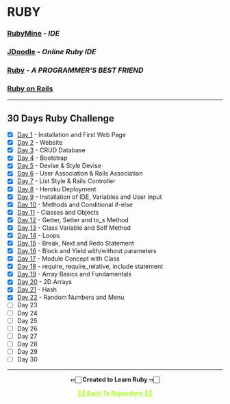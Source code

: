 # RUBY

### [RubyMine](https://www.jetbrains.com/ruby) - _IDE_

### [JDoodle](https://www.jdoodle.com/execute-ruby-online/) - _Online Ruby IDE_

### [Ruby](https://www.ruby-lang.org/en) - _A PROGRAMMER'S BEST FRIEND_

### [Ruby on Rails](https://rubyonrails.org)

---

## 30 Days Ruby Challenge

 - [x] [Day 1](https://github.com/Amey-Thakur/RUBY/tree/main/Day%201%20-%20Day%208) - Installation and First Web Page
 - [x] [Day 2](https://github.com/Amey-Thakur/RUBY/tree/main/Day%201%20-%20Day%208) - Website
 - [x] [Day 3](https://github.com/Amey-Thakur/RUBY/tree/main/Day%201%20-%20Day%208) - CRUD Database
 - [x] [Day 4](https://github.com/Amey-Thakur/RUBY/tree/main/Day%201%20-%20Day%208) - Bootstrap
 - [x] [Day 5](https://github.com/Amey-Thakur/RUBY/tree/main/Day%201%20-%20Day%208) - Devise & Style Devise
 - [x] [Day 6](https://github.com/Amey-Thakur/RUBY/tree/main/Day%201%20-%20Day%208) - User Association & Rails Association
 - [x] [Day 7](https://github.com/Amey-Thakur/RUBY/tree/main/Day%201%20-%20Day%208) - List Style & Rails Controller
 - [x] [Day 8](https://github.com/Amey-Thakur/RUBY/tree/main/Day%201%20-%20Day%208) - Heroku Deployment
 - [x] [Day 9](https://github.com/Amey-Thakur/RUBY/tree/main/Day%209) - Installation of IDE, Variables and User Input
 - [x] [Day 10](https://github.com/Amey-Thakur/RUBY/tree/main/Day%2010) - Methods and Conditional if-else
 - [x] [Day 11](https://github.com/Amey-Thakur/RUBY/tree/main/Day%2011) - Classes and Objects
 - [x] [Day 12](https://github.com/Amey-Thakur/RUBY/tree/main/Day%2012) - Getter, Setter and to_s Method
 - [x] [Day 13](https://github.com/Amey-Thakur/RUBY/tree/main/Day%2013) - Class Variable and Self Method
 - [x] [Day 14](https://github.com/Amey-Thakur/RUBY/tree/main/Day%2014) - Loops
 - [x] [Day 15](https://github.com/Amey-Thakur/RUBY/tree/main/Day%2015) - Break, Next and Redo Statement
 - [x] [Day 16](https://github.com/Amey-Thakur/RUBY/tree/main/Day%2016) - Block and Yield with/without parameters
 - [x] [Day 17](https://github.com/Amey-Thakur/RUBY/tree/main/Day%2017) - Module Concept with Class
 - [x] [Day 18](https://github.com/Amey-Thakur/RUBY/tree/main/Day%2018) - require, require_relative, include statement
 - [x] [Day 19](https://github.com/Amey-Thakur/RUBY/tree/main/Day%2019) - Array Basics and Fundamentals
 - [x] [Day 20](https://github.com/Amey-Thakur/RUBY/tree/main/Day%2020) - 2D Arrays
 - [x] [Day 21](https://github.com/Amey-Thakur/RUBY/tree/main/Day%2021) - Hash
 - [x] [Day 22](https://github.com/Amey-Thakur/RUBY/tree/main/Day%2022) - Random Numbers and Menu
 - [ ] Day 23
 - [ ] Day 24
 - [ ] Day 25
 - [ ] Day 26
 - [ ] Day 27
 - [ ] Day 28
 - [ ] Day 29
 - [ ] Day 30

---

<p align="center"> <b> 👉🏻 Created to Learn Ruby 👈🏻 <b> </p>
 
<p align="center"><a href='https://github.com/Amey-Thakur/RUBY', style='color: greenyellow;'> ✌🏻 Back To Repository ✌🏻</p>
 
